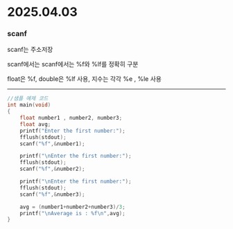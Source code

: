 # 2025.04.03

### scanf
scanf는 주소저장

scanf에서는 scanf에서는 %f와 %lf를 정확히 구분

float은 %f, double은 %lf 사용, 지수는 각각 %e , %le 사용 
***
```c
//샘플 예제 코드
int main(void)
{
	float number1 , number2, number3;
	float avg;
	printf("Enter the first number:");
	fflush(stdout);
	scanf("%f",&number1);

	printf("\nEnter the first number:");
	fflush(stdout);
	scanf("%f",&number2);

	printf("\nEnter the first number:");
	fflush(stdout);
	scanf("%f",&number3);

	avg = (number1+number2+number3)/3;
	printf("\nAverage is : %f\n",avg);
}
```

